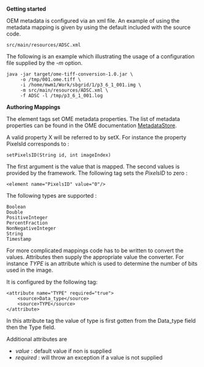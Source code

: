 **Getting started**

OEM metadata is configured via an xml file.  An example of using the
metadata mapping is given by using the default included with the
source code.

```
src/main/resources/ADSC.xml
```

The following is an example which illustrating the usage of a
configuration file supplied by the _-m_ option.

```
java -jar target/ome-tiff-conversion-1.0.jar \
     -o /tmp/001.ome.tiff \
     -i /home/mwm1/Work/sbgrid/1/p3_6_1_001.img \
     -m src/main/resources/ADSC.xml \
     -f ADSC -l /tmp/p3_6_1_001.log
```

**Authoring Mappings**

The element tags set OME metadata properties.  The list of metadata
properties can be found in the OME documentation
[MetadataStore](https://downloads.openmicroscopy.org/bio-formats/5.0.5/api/ome/xml/meta/MetadataStore.html).


A valid property X will be referred to by setX.  For instance the property
PixelsId corresponds to :

```
setPixelsID(String id, int imageIndex)
```

The first argument is the value that is mapped.  The second
values is provided by the framework.  The following tag sets
the _PixelsID_ to zero :

```
<element name="PixelsID" value="0"/>
```

The following types are supported :

    Boolean
    Double
    PositiveInteger
    PercentFraction
    NonNegativeInteger
    String
    Timestamp

For more complicated mappings code has to be written to convert the values.
Attributes then supply the appropriate value the converter.  For instance _TYPE_
is an attribute which is used to determine the number of bits used in the image.

It is configured by the following tag:

```
<attribute name="TYPE" required="true">
    <source>Data_type</source>
    <source>TYPE</source>
</attribute>
```

In this attribute tag the value of type is first gotten from the Data_type
field then the Type field.

Additional attributes are

- _value_ : default value if non is supplied
- _required_ : will throw an exception if a value is not supplied
